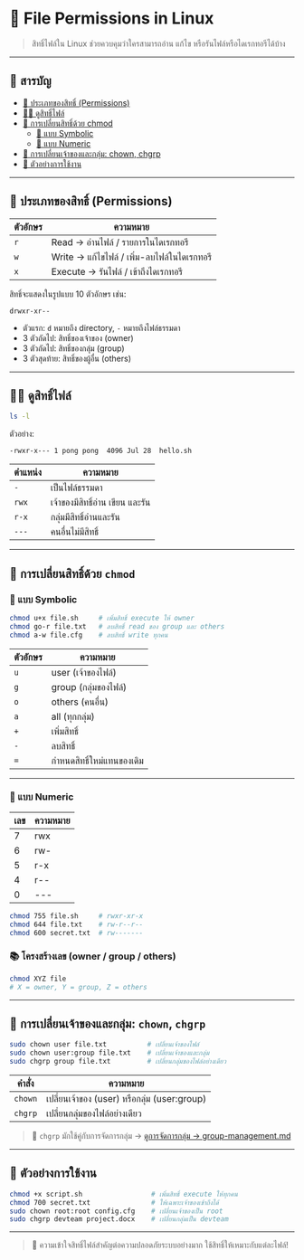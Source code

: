 # 🔐 File Permissions in Linux

> สิทธิ์ไฟล์ใน Linux ช่วยควบคุมว่าใครสามารถอ่าน แก้ไข หรือรันไฟล์หรือไดเรกทอรีได้บ้าง

---

## 🧭 สารบัญ
- [🧾 ประเภทของสิทธิ์ (Permissions)](#ประเภทของสิทธิ์-permissions)
- [🧑‍🏫 ดูสิทธิ์ไฟล์](#ดูสิทธิ์ไฟล์)
- [🔧 การเปลี่ยนสิทธิ์ด้วย chmod](#การเปลี่ยนสิทธิ์ด้วย-chmod)
  - [📌 แบบ Symbolic](#แบบ-symbolic)
  - [🔢 แบบ Numeric](#แบบ-numeric)
- [👥 การเปลี่ยนเจ้าของและกลุ่ม: chown, chgrp](#การเปลี่ยนเจ้าของและกลุ่ม-chown-chgrp)
- [🎯 ตัวอย่างการใช้งาน](#ตัวอย่างการใช้งาน)

---

## 🧾 ประเภทของสิทธิ์ (Permissions)

| ตัวอักษร | ความหมาย |
|----------|----------|
| `r` | Read → อ่านไฟล์ / รายการในไดเรกทอรี |
| `w` | Write → แก้ไขไฟล์ / เพิ่ม-ลบไฟล์ในไดเรกทอรี |
| `x` | Execute → รันไฟล์ / เข้าถึงไดเรกทอรี |

สิทธิ์จะแสดงในรูปแบบ 10 ตัวอักษร เช่น:
```
drwxr-xr--
```
- ตัวแรก: `d` หมายถึง directory, `-` หมายถึงไฟล์ธรรมดา
- 3 ตัวถัดไป: สิทธิ์ของเจ้าของ (owner)
- 3 ตัวถัดไป: สิทธิ์ของกลุ่ม (group)
- 3 ตัวสุดท้าย: สิทธิ์ของผู้อื่น (others)

---

## 🧑‍🏫 ดูสิทธิ์ไฟล์

```bash
ls -l
```

ตัวอย่าง:
```
-rwxr-x--- 1 pong pong  4096 Jul 28  hello.sh
```

| ตำแหน่ง | ความหมาย |
|----------|----------|
| `-` | เป็นไฟล์ธรรมดา |
| `rwx` | เจ้าของมีสิทธิ์อ่าน เขียน และรัน |
| `r-x` | กลุ่มมีสิทธิ์อ่านและรัน |
| `---` | คนอื่นไม่มีสิทธิ์ |

---

## 🔧 การเปลี่ยนสิทธิ์ด้วย `chmod`

### 📌 แบบ Symbolic

```bash
chmod u+x file.sh     # เพิ่มสิทธิ์ execute ให้ owner
chmod go-r file.txt   # ลบสิทธิ์ read ของ group และ others
chmod a-w file.cfg    # ลบสิทธิ์ write ทุกคน
```

| ตัวอักษร | ความหมาย |
|-----------|----------|
| `u` | user (เจ้าของไฟล์) |
| `g` | group (กลุ่มของไฟล์) |
| `o` | others (คนอื่น) |
| `a` | all (ทุกกลุ่ม) |
| `+` | เพิ่มสิทธิ์ |
| `-` | ลบสิทธิ์ |
| `=` | กำหนดสิทธิ์ใหม่แทนของเดิม |

---

### 🔢 แบบ Numeric

| เลข | ความหมาย |
|------|-----------|
| 7 | rwx |
| 6 | rw- |
| 5 | r-x |
| 4 | r-- |
| 0 | --- |

```bash
chmod 755 file.sh     # rwxr-xr-x
chmod 644 file.txt    # rw-r--r--
chmod 600 secret.txt  # rw-------
```

### 📚 โครงสร้างเลข (owner / group / others)

```bash
chmod XYZ file
# X = owner, Y = group, Z = others
```

---

## 👥 การเปลี่ยนเจ้าของและกลุ่ม: `chown`, `chgrp`

```bash
sudo chown user file.txt          # เปลี่ยนเจ้าของไฟล์
sudo chown user:group file.txt    # เปลี่ยนเจ้าของและกลุ่ม
sudo chgrp group file.txt         # เปลี่ยนกลุ่มของไฟล์อย่างเดียว
```

| คำสั่ง | ความหมาย |
|--------|-----------|
| `chown` | เปลี่ยนเจ้าของ (user) หรือกลุ่ม (user:group) |
| `chgrp` | เปลี่ยนกลุ่มของไฟล์อย่างเดียว |

> 🔗 `chgrp` มักใช้คู่กับการจัดการกลุ่ม → [ดูการจัดการกลุ่ม → group-management.md](group-management.md)

---

## 🎯 ตัวอย่างการใช้งาน

```bash
chmod +x script.sh                 # เพิ่มสิทธิ์ execute ให้ทุกคน
chmod 700 secret.txt               # ให้เฉพาะเจ้าของเข้าถึงได้
sudo chown root:root config.cfg    # เปลี่ยนเจ้าของเป็น root
sudo chgrp devteam project.docx    # เปลี่ยนกลุ่มเป็น devteam
```

---

> 📌 ความเข้าใจสิทธิ์ไฟล์สำคัญต่อความปลอดภัยระบบอย่างมาก ใช้สิทธิ์ให้เหมาะกับแต่ละไฟล์!
